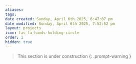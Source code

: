 ```yaml
---
aliases:
tags:
date created: Sunday, April 6th 2025, 6:47:07 pm
date modified: Sunday, April 6th 2025, 7:52:52 pm
layout: projects
icon: fas fa-hands-holding-circle
order: 1
hidden: true
---
```


> This section is under construction
{: .prompt-warning }

